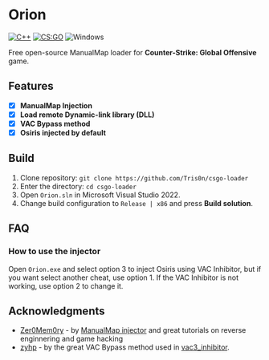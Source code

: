# Orion
[![C++](https://img.shields.io/badge/language-C%2B%2B-%23f34b7d.svg?style=plastic)](https://en.wikipedia.org/wiki/C%2B%2B) 
[![CS:GO](https://img.shields.io/badge/game-CS%3AGO-yellow.svg?style=plastic)](https://store.steampowered.com/app/730/CounterStrike_Global_Offensive/) 
![Windows](https://github.com/danielkrupinski/Osiris/workflows/Windows/badge.svg?branch=master&event=push)

Free open-source ManualMap loader for **Counter-Strike: Global Offensive** game. 

## Features

- [x] **ManualMap Injection**
- [x] **Load remote Dynamic-link library (DLL)**
- [x] **VAC Bypass method**
- [x] **Osiris injected by default**

## Build

1. Clone repository: `git clone https://github.com/Tris0n/csgo-loader`
2. Enter the directory: `cd csgo-loader`
3. Open `Orion.sln` in Microsoft Visual Studio 2022.
4. Change build configuration to `Release | x86` and press **Build solution**.

## FAQ
### How to use the injector

Open `Orion.exe` and select option 3 to inject Osiris using VAC Inhibitor, but if you want select another cheat, use option 1. If the VAC Inhibitor is not working, use option 2 to change it.

## Acknowledgments
*   [Zer0Mem0ry](https://github.com/Zer0Mem0ry) - by [ManualMap injector](https://github.com/Zer0Mem0ry/ManualMap) and great tutorials on reverse enginnering and game hacking
*   [zyhp](https://github.com/zyhp) - by the great VAC Bypass method used in [vac3_inhibitor](https://github.com/zyhp/vac3_inhibitor).